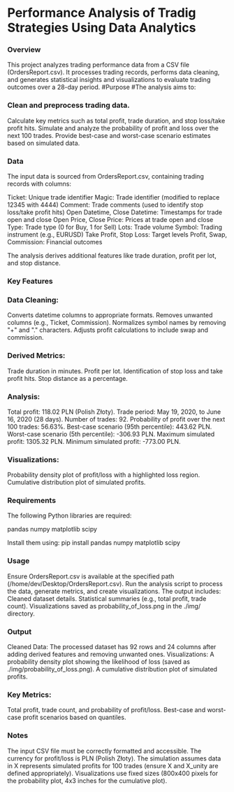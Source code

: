 # Performance Analysis of Tradig Strategies Using Data Analytics
### Overview
This project analyzes trading performance data from a CSV file (OrdersReport.csv). It processes trading records, performs data cleaning, and generates statistical insights and visualizations to evaluate trading outcomes over a 28-day period.
#Purpose
#The analysis aims to:

### Clean and preprocess trading data.
Calculate key metrics such as total profit, trade duration, and stop loss/take profit hits.
Simulate and analyze the probability of profit and loss over the next 100 trades.
Provide best-case and worst-case scenario estimates based on simulated data.

### Data
The input data is sourced from OrdersReport.csv, containing trading records with columns:

Ticket: Unique trade identifier
Magic: Trade identifier (modified to replace 12345 with 4444)
Comment: Trade comments (used to identify stop loss/take profit hits)
Open Datetime, Close Datetime: Timestamps for trade open and close
Open Price, Close Price: Prices at trade open and close
Type: Trade type (0 for Buy, 1 for Sell)
Lots: Trade volume
Symbol: Trading instrument (e.g., EURUSD)
Take Profit, Stop Loss: Target levels
Profit, Swap, Commission: Financial outcomes

The analysis derives additional features like trade duration, profit per lot, and stop distance.
### Key Features

### Data Cleaning:
Converts datetime columns to appropriate formats.
Removes unwanted columns (e.g., Ticket, Commission).
Normalizes symbol names by removing "+" and "." characters.
Adjusts profit calculations to include swap and commission.


### Derived Metrics:
Trade duration in minutes.
Profit per lot.
Identification of stop loss and take profit hits.
Stop distance as a percentage.


### Analysis:
Total profit: 118.02 PLN (Polish Złoty).
Trade period: May 19, 2020, to June 16, 2020 (28 days).
Number of trades: 92.
Probability of profit over the next 100 trades: 56.63%.
Best-case scenario (95th percentile): 443.62 PLN.
Worst-case scenario (5th percentile): -306.93 PLN.
Maximum simulated profit: 1305.32 PLN.
Minimum simulated profit: -773.00 PLN.


### Visualizations:
Probability density plot of profit/loss with a highlighted loss region.
Cumulative distribution plot of simulated profits.



### Requirements
The following Python libraries are required:

pandas
numpy
matplotlib
scipy

Install them using:
pip install pandas numpy matplotlib scipy

### Usage

Ensure OrdersReport.csv is available at the specified path (/home/dev/Desktop/OrdersReport.csv).
Run the analysis script to process the data, generate metrics, and create visualizations.
The output includes:
Cleaned dataset details.
Statistical summaries (e.g., total profit, trade count).
Visualizations saved as probability_of_loss.png in the ./img/ directory.



### Output

Cleaned Data: The processed dataset has 92 rows and 24 columns after adding derived features and removing unwanted ones.
Visualizations:
A probability density plot showing the likelihood of loss (saved as ./img/probability_of_loss.png).
A cumulative distribution plot of simulated profits.


### Key Metrics:
Total profit, trade count, and probability of profit/loss.
Best-case and worst-case profit scenarios based on quantiles.



### Notes

The input CSV file must be correctly formatted and accessible.
The currency for profit/loss is PLN (Polish Złoty).
The simulation assumes data in X represents simulated profits for 100 trades (ensure X and X_unity are defined appropriately).
Visualizations use fixed sizes (800x400 pixels for the probability plot, 4x3 inches for the cumulative plot).

